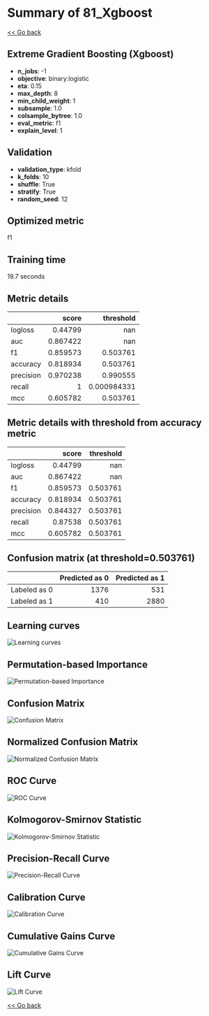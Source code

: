 # Summary of 81_Xgboost

[<< Go back](../README.md)


## Extreme Gradient Boosting (Xgboost)
- **n_jobs**: -1
- **objective**: binary:logistic
- **eta**: 0.15
- **max_depth**: 8
- **min_child_weight**: 1
- **subsample**: 1.0
- **colsample_bytree**: 1.0
- **eval_metric**: f1
- **explain_level**: 1

## Validation
 - **validation_type**: kfold
 - **k_folds**: 10
 - **shuffle**: True
 - **stratify**: True
 - **random_seed**: 12

## Optimized metric
f1

## Training time

19.7 seconds

## Metric details
|           |    score |     threshold |
|:----------|---------:|--------------:|
| logloss   | 0.44799  | nan           |
| auc       | 0.867422 | nan           |
| f1        | 0.859573 |   0.503761    |
| accuracy  | 0.818934 |   0.503761    |
| precision | 0.970238 |   0.990555    |
| recall    | 1        |   0.000984331 |
| mcc       | 0.605782 |   0.503761    |


## Metric details with threshold from accuracy metric
|           |    score |   threshold |
|:----------|---------:|------------:|
| logloss   | 0.44799  |  nan        |
| auc       | 0.867422 |  nan        |
| f1        | 0.859573 |    0.503761 |
| accuracy  | 0.818934 |    0.503761 |
| precision | 0.844327 |    0.503761 |
| recall    | 0.87538  |    0.503761 |
| mcc       | 0.605782 |    0.503761 |


## Confusion matrix (at threshold=0.503761)
|              |   Predicted as 0 |   Predicted as 1 |
|:-------------|-----------------:|-----------------:|
| Labeled as 0 |             1376 |              531 |
| Labeled as 1 |              410 |             2880 |

## Learning curves
![Learning curves](learning_curves.png)

## Permutation-based Importance
![Permutation-based Importance](permutation_importance.png)
## Confusion Matrix

![Confusion Matrix](confusion_matrix.png)


## Normalized Confusion Matrix

![Normalized Confusion Matrix](confusion_matrix_normalized.png)


## ROC Curve

![ROC Curve](roc_curve.png)


## Kolmogorov-Smirnov Statistic

![Kolmogorov-Smirnov Statistic](ks_statistic.png)


## Precision-Recall Curve

![Precision-Recall Curve](precision_recall_curve.png)


## Calibration Curve

![Calibration Curve](calibration_curve_curve.png)


## Cumulative Gains Curve

![Cumulative Gains Curve](cumulative_gains_curve.png)


## Lift Curve

![Lift Curve](lift_curve.png)



[<< Go back](../README.md)
